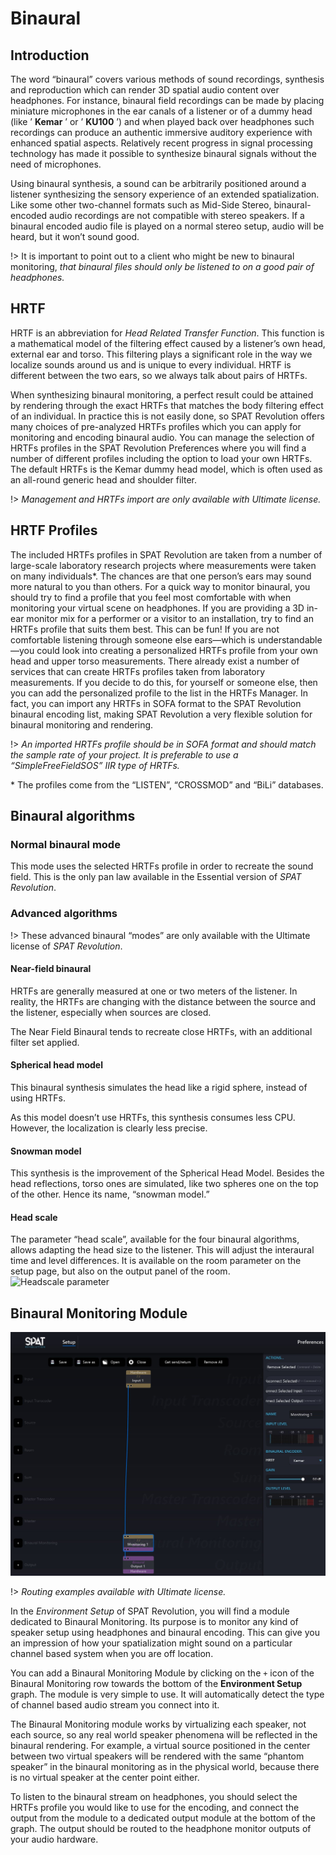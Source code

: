 # Binaural

## Introduction

The word “binaural” covers various methods of sound recordings, synthesis and reproduction which can render 3D spatial audio content over headphones. For instance, binaural field recordings can be made by placing miniature microphones in the ear canals of a listener or of a dummy head (like ’ **Kemar** ’ or ’ **KU100** ’) and when played back over headphones such recordings can produce an authentic immersive auditory experience with enhanced spatial aspects. Relatively recent progress in signal processing technology has made it possible to synthesize binaural signals without the need of microphones.

Using binaural synthesis, a sound can be arbitrarily positioned around a listener synthesizing the sensory experience of an extended spatialization. Like some other two-channel formats such as Mid-Side Stereo, binaural-encoded audio recordings are not compatible with stereo speakers. If a binaural encoded audio file is played on a normal stereo setup, audio will be heard, but it won’t sound good.

!> It is important to point out to a client who might be new to binaural monitoring, _that binaural files should only be listened to on a good pair of headphones._

## HRTF

HRTF is an abbreviation for _Head Related Transfer Function_. This function is a mathematical model of the filtering effect caused by a listener’s own head, external ear and torso. This filtering plays a significant role in the way we localize sounds around us and is unique to every individual. HRTF is different between the two ears, so we always talk about pairs of HRTFs.

When synthesizing binaural monitoring, a perfect result could be attained by rendering through the exact HRTFs that matches the body filtering effect of an individual. In practice this is not easily done, so SPAT Revolution offers many choices of pre-analyzed HRTFs profiles which you can apply for monitoring and encoding binaural audio. You can manage the selection of HRTFs profiles in the SPAT Revolution Preferences where you will find a number of different profiles including the option to load your own HRTFs. The default HRTFs is the Kemar dummy head model, which is often used as an all-round generic head and shoulder filter.

!> _Management and HRTFs import are only available with Ultimate license._

## HRTF Profiles

The included HRTFs profiles in SPAT Revolution are taken from a number of large-scale laboratory research projects where measurements were taken on many individuals\*. The chances are that one person’s ears may sound more natural to you than others. For a quick way to monitor binaural, you should try to find a profile that you feel most comfortable with when monitoring your virtual scene on headphones. If you are providing a 3D in-ear monitor mix for a performer or a visitor to an installation, try to find an HRTFs profile that suits them best. This can be fun! If you are not comfortable listening through someone else ears—which is understandable—you could look into creating a personalized HRTFs profile from your own head and upper torso measurements. There already exist a number of services that can create HRTFs profiles taken from laboratory measurements. If you decide to do this, for yourself or someone else, then you can add the personalized profile to the list in the HRTFs Manager. In fact, you can import any HRTFs in SOFA format to the SPAT Revolution binaural encoding list, making SPAT Revolution a very flexible solution for binaural monitoring and rendering.

!> _An imported HRTFs profile should be in SOFA format and should match the sample rate of your project. It is preferable to use a “SimpleFreeFieldSOS” IIR type of HRTFs._

\* The profiles come from the “LISTEN”, “CROSSMOD” and “BiLi” databases.

## Binaural algorithms

### Normal binaural mode

This mode uses the selected HRTFs profile in order to recreate the sound field. This is the only pan law available in the Essential version of _SPAT Revolution_.


### Advanced algorithms

!> These advanced binaural “modes” are only available with the Ultimate license of _SPAT Revolution_.

#### Near-field binaural

HRTFs are generally measured at one or two meters of the listener.
In reality, the HRTFs are changing with the distance between the source and the listener, especially when sources are closed.

The Near Field Binaural tends to recreate close HRTFs, with an additional filter set applied.

#### Spherical head model

This binaural synthesis simulates the head like a rigid sphere, instead of using HRTFs.

As this model doesn’t use HRTFs, this synthesis consumes less CPU.
However, the localization is clearly less precise.

#### Snowman model

This synthesis is the improvement of the Spherical Head Model.
Besides the head reflections, torso ones are simulated, like two spheres one on the top of the other.
Hence its name, “snowman model.”

#### Head scale

The parameter “head scale”, available for the four binaural algorithms, allows adapting the head size to the listener.
This will adjust the interaural time and level differences. 
It is available on the room parameter on the setup page, but also on the output panel of the room.
![Headscale parameter](https://media.githubusercontent.com/media/FLUX-SE/doc_images/main/SpatR/Setup/ChannelBasedSession.png)


## Binaural Monitoring Module

![](include/SpatRevolution_UserGuide_-050.jpg)

!> _Routing examples available with Ultimate license._

In the _Environment Setup_ of SPAT Revolution, you will find a module dedicated to Binaural Monitoring. Its purpose is to monitor any kind of speaker setup using headphones and binaural encoding. This can give you an impression of how your spatialization might sound on a particular channel based system when you are off location.

You can add a Binaural Monitoring Module by clicking on the <code>+</code> icon of the Binaural Monitoring row towards the bottom of the **Environment Setup** graph. The module is very simple to use. It will automatically detect the type of channel based audio stream you connect into it.

The Binaural Monitoring module works by virtualizing each speaker, not each source, so any real world speaker phenomena will be reflected in the binaural rendering. For example, a virtual source positioned in the center between two virtual speakers will be rendered with the same “phantom speaker” in the binaural monitoring as in the physical world, because there is no virtual speaker at the center point either.

To listen to the binaural stream on headphones, you should select the HRTFs profile you would like to use for the encoding, and connect the output from the module to a dedicated output module at the bottom of the graph. The output should be routed to the headphone monitor outputs of your audio hardware.
